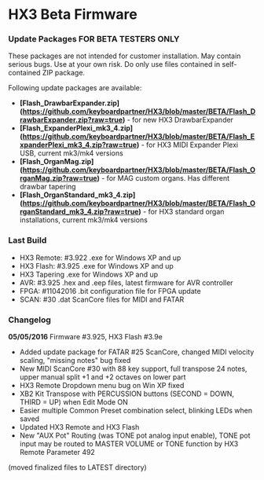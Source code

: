 HX3 Beta Firmware
=================

### Update Packages FOR BETA TESTERS ONLY

These packages are not intended for customer installation. May contain serious 
bugs. Use at your own risk. Do only use files contained in self-contained ZIP 
package.

Following update packages are available:

* **[Flash_DrawbarExpander.zip] (https://github.com/keyboardpartner/HX3/blob/master/BETA/Flash_DrawbarExpander.zip?raw=true)** - for new HX3 DrawbarExpander
* **[Flash_ExpanderPlexi_mk3_4.zip] (https://github.com/keyboardpartner/HX3/blob/master/BETA/Flash_ExpanderPlexi_mk3_4.zip?raw=true)** - for HX3 MIDI Expander Plexi USB, current mk3/mk4 versions
* **[Flash_OrganMag.zip] (https://github.com/keyboardpartner/HX3/blob/master/BETA/Flash_OrganMag.zip?raw=true)** - for MAG custom organs. Has different drawbar tapering
* **[Flash_OrganStandard_mk3_4.zip] (https://github.com/keyboardpartner/HX3/blob/master/BETA/Flash_OrganStandard_mk3_4.zip?raw=true)** - for HX3 standard organ installations, current mk3/mk4 versions

### Last Build

* HX3 Remote: #3.922  .exe for Windows XP and up
* HX3 Flash: #3.925   .exe for Windows XP and up
* HX3 Tapering	    .exe for Windows XP and up
* AVR:  #3.925      .hex and .eep files, latest firmware for AVR controller
* FPGA: #11042016   .bit configuration file for FPGA update
* SCAN: #30         .dat ScanCore files for MIDI and FATAR

### Changelog

<b>05/05/2016</b> Firmware #3.925, HX3 Flash #3.9e

* Added update package for FATAR #25 ScanCore, changed MIDI velocity scaling, "missing notes" bug fixed
* New MIDI ScanCore #30 with 88 key support, full transpose 24 notes, upper manual split +1 and +2 octaves on lower part
* HX3 Remote Dropdown menu bug on Win XP fixed
* XB2 Kit Transpose with PERCUSSION buttons (SECOND = DOWN, THIRD = UP) when Edit Mode ON
* Easier multiple Common Preset combination select, blinking LEDs when saved
* Updated HX3 Remote and HX3 Flash
* New "AUX Pot" Routing (was TONE pot analog input enable), TONE pot input may be routed to MASTER VOLUME or TONE function by HX3 Remote Parameter 492


(moved finalized files to LATEST directory)
